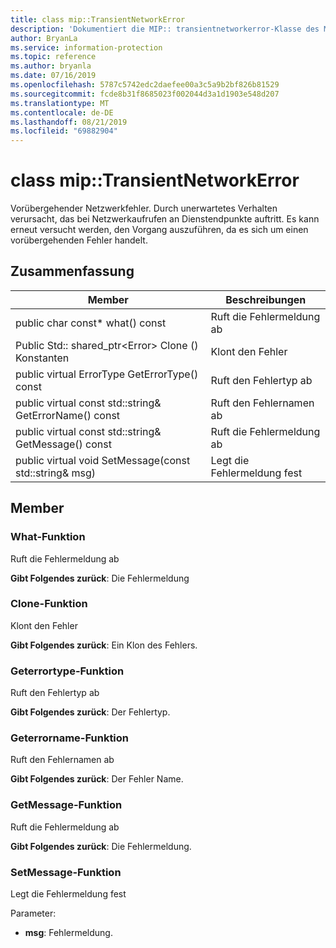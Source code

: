 ```yaml
---
title: class mip::TransientNetworkError
description: 'Dokumentiert die MIP:: transientnetworkerror-Klasse des Microsoft Information Protection (MIP) SDK.'
author: BryanLa
ms.service: information-protection
ms.topic: reference
ms.author: bryanla
ms.date: 07/16/2019
ms.openlocfilehash: 5787c5742edc2daefee00a3c5a9b2bf826b81529
ms.sourcegitcommit: fcde8b31f8685023f002044d3a1d1903e548d207
ms.translationtype: MT
ms.contentlocale: de-DE
ms.lasthandoff: 08/21/2019
ms.locfileid: "69882904"
---
```

# <a name="class-miptransientnetworkerror"></a>class mip::TransientNetworkError 
Vorübergehender Netzwerkfehler. Durch unerwartetes Verhalten verursacht, das bei Netzwerkaufrufen an Dienstendpunkte auftritt. Es kann erneut versucht werden, den Vorgang auszuführen, da es sich um einen vorübergehenden Fehler handelt.
  
## <a name="summary"></a>Zusammenfassung
 Member                        | Beschreibungen                                
--------------------------------|---------------------------------------------
public char const* what() const  |  Ruft die Fehlermeldung ab
Public Std:: shared_ptr\<Error\> Clone () Konstanten  |  Klont den Fehler
public virtual ErrorType GetErrorType() const  |  Ruft den Fehlertyp ab
public virtual const std::string& GetErrorName() const  |  Ruft den Fehlernamen ab
public virtual const std::string& GetMessage() const  |  Ruft die Fehlermeldung ab
public virtual void SetMessage(const std::string& msg)  |  Legt die Fehlermeldung fest
  
## <a name="members"></a>Member
  
### <a name="what-function"></a>What-Funktion
Ruft die Fehlermeldung ab

  
**Gibt Folgendes zurück**: Die Fehlermeldung
  
### <a name="clone-function"></a>Clone-Funktion
Klont den Fehler

  
**Gibt Folgendes zurück**: Ein Klon des Fehlers.
  
### <a name="geterrortype-function"></a>Geterrortype-Funktion
Ruft den Fehlertyp ab

  
**Gibt Folgendes zurück**: Der Fehlertyp.
  
### <a name="geterrorname-function"></a>Geterrorname-Funktion
Ruft den Fehlernamen ab

  
**Gibt Folgendes zurück**: Der Fehler Name.
  
### <a name="getmessage-function"></a>GetMessage-Funktion
Ruft die Fehlermeldung ab

  
**Gibt Folgendes zurück**: Die Fehlermeldung.
  
### <a name="setmessage-function"></a>SetMessage-Funktion
Legt die Fehlermeldung fest

Parameter:  
* **msg**: Fehlermeldung.

